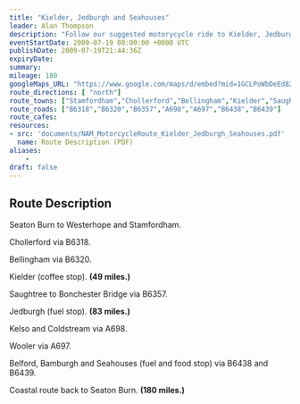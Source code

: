 ```yaml
---
title: "Kielder, Jedburgh and Seahouses"
leader: Alan Thompson
description: "Follow our suggested motorycycle ride to Kielder, Jedburgh and Seahouses."
eventStartDate: 2009-07-19 00:00:00 +0000 UTC
publishDate: 2009-07-19T21:44:36Z
expiryDate:
summary:
mileage: 180
googleMaps_URL: "https://www.google.com/maps/d/embed?mid=1GCLPoWbDeEd82tpCYI-IQg8JdqR_F3kT"
route_directions: [ "north"]
route_towns: ["Stamfordham","Chollerford","Bellingham","Kielder","Saughtree","Bonchester Bridge","Jedburgh","Kelso","Coldstream","Wooler","Belford","Bamburgh","Seahouses"]
route_roads: ["B6318","B6320","B6357","A698","A697","B6438","B6439"]
route_cafes:
resources:
- src: 'documents/NAM_MotorcycleRoute_Kielder_Jedburgh_Seahouses.pdf'
  name: Route Description (PDF)
aliases:
    - 
draft: false
---
```


## Route Description

Seaton Burn to Westerhope and Stamfordham.

Chollerford via B6318.

Bellingham via B6320.

Kielder (coffee stop). **(49 miles.)**

Saughtree to Bonchester Bridge via B6357.

Jedburgh (fuel stop). **(83 miles.)**

Kelso and Coldstream via A698.

Wooler via A697.

Belford, Bamburgh and Seahouses (fuel and food stop) via B6438 and B6439.

Coastal route back to Seaton Burn. **(180 miles.)**
